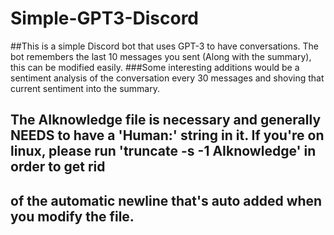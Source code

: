 # Simple-GPT3-Discord
##This is a simple Discord bot that uses GPT-3 to have conversations. The bot remembers the last 10 messages you sent (Along with the summary), this can be modified easily.
###Some interesting additions would be a sentiment analysis of the conversation every 30 messages and shoving that current sentiment into the summary.

## The AIknowledge file is necessary and generally NEEDS to have a 'Human:' string in it. If you're on linux, please run 'truncate -s -1 AIknowledge' in order to get rid
## of the automatic newline that's auto added when you modify the file.
